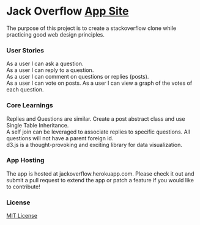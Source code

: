 # Jack Overflow [App Site](jackoverflow.herokuapp.com)

The purpose of this project is to create a stackoverflow clone while practicing good web design principles.

### User Stories

As a user I can ask a question.  
As a user I can reply to a question.  
As a user I can comment on questions or replies (posts).  
As a user I can vote on posts.
As a user I can view a graph of the votes of each question.

### Core Learnings

Replies and Questions are similar. Create a post abstract class and use Single Table Inheritance.  
A self join can be leveraged to associate replies to specific questions. All questions will not have a parent foreign id.  
d3.js is a thought-provoking and exciting library for data visualization.

### App Hosting

The app is hosted at jackoverflow.herokuapp.com. Please check it out and submit a pull request to extend the app or patch a feature if you would like to contribute!

### License

[MIT License](http://opensource.org/licenses/MIT)
